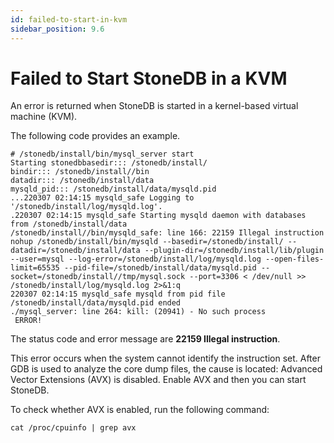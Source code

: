 ```yaml
---
id: failed-to-start-in-kvm
sidebar_position: 9.6
---
```


# Failed to Start StoneDB in a KVM

An error is returned when StoneDB is started in a kernel-based virtual machine (KVM).

The following code provides an example.
```shell
# /stonedb/install/bin/mysql_server start
Starting stonedbbasedir::: /stonedb/install/
bindir::: /stonedb/install//bin
datadir::: /stonedb/install/data
mysqld_pid::: /stonedb/install/data/mysqld.pid
...220307 02:14:15 mysqld_safe Logging to '/stonedb/install/log/mysqld.log'.
.220307 02:14:15 mysqld_safe Starting mysqld daemon with databases from /stonedb/install/data
/stonedb/install//bin/mysqld_safe: line 166: 22159 Illegal instruction     nohup /stonedb/install/bin/mysqld --basedir=/stonedb/install/ --datadir=/stonedb/install/data --plugin-dir=/stonedb/install/lib/plugin --user=mysql --log-error=/stonedb/install/log/mysqld.log --open-files-limit=65535 --pid-file=/stonedb/install/data/mysqld.pid --socket=/stonedb/install//tmp/mysql.sock --port=3306 < /dev/null >> /stonedb/install/log/mysqld.log 2>&1:q
220307 02:14:15 mysqld_safe mysqld from pid file /stonedb/install/data/mysqld.pid ended
./mysql_server: line 264: kill: (20941) - No such process
 ERROR!
```
The status code and error message are **22159 Illegal instruction**.

This error occurs when the system cannot identify the instruction set. After GDB is used to analyze the core dump files, the cause is located: Advanced Vector Extensions (AVX) is disabled. Enable AVX and then you can start StoneDB.

To check whether AVX is enabled, run the following command:
```shell
cat /proc/cpuinfo | grep avx
```
